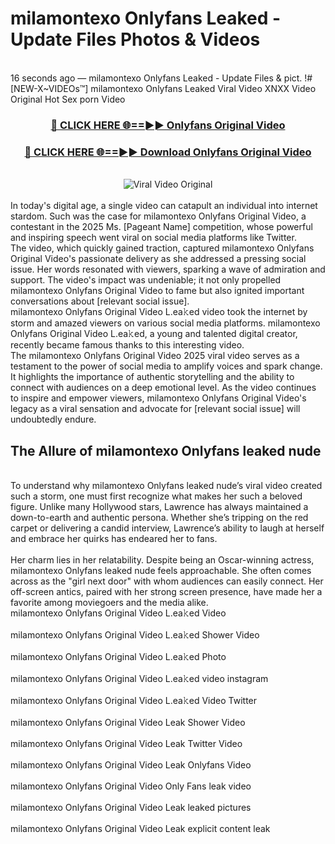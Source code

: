 # milamontexo Onlyfans Leaked - Update Files Photos & Videos 
<br>
16 seconds ago — milamontexo Onlyfans Leaked - Update Files & pict. !#[NEW-X~VIDEOs™] milamontexo Onlyfans Leaked Viral Video XNXX Video Original Hot Sex porn Video
<br>
<div align="center">
<h3><a href="http://freeplayer.one?title=milamontexo&ref=25OR" rel="nofollow">🔴 CLICK HERE 🌐==►► Onlyfans Original Video</a></h3>
<h3><a href="http://freeplayer.one?title=milamontexo&ref=25OR" rel="nofollow">🔴 CLICK HERE 🌐==►► Download Onlyfans Original Video</a></h3>
<br>
<a href="http://freeplayer.one?title=milamontexo&ref=25OR" rel="nofollow" data-target="animated-image.originalLink"><img src="https://i.ibb.co.com/xMMVF88/686577567.gif" alt="Viral Video Original" style="max-width: 100%; display: inline-block;" data-target="animated-image.originalImage"></a>
</div>
<br>
In today's digital age, a single video can catapult an individual into internet stardom. Such was the case for milamontexo Onlyfans Original Video, a contestant in the 2025 Ms. [Pageant Name] competition, whose powerful and inspiring speech went viral on social media platforms like Twitter.
<br>
The video, which quickly gained traction, captured milamontexo Onlyfans Original Video's passionate delivery as she addressed a pressing social issue. Her words resonated with viewers, sparking a wave of admiration and support. The video's impact was undeniable; it not only propelled milamontexo Onlyfans Original Video to fame but also ignited important conversations about [relevant social issue].
<br>
milamontexo Onlyfans Original Video L.ea𝚔ed video took the internet by storm and amazed viewers on various social media platforms. milamontexo Onlyfans Original Video L.ea𝚔ed, a young and talented digital creator, recently became famous thanks to this interesting video.
<br>
The milamontexo Onlyfans Original Video 2025 viral video serves as a testament to the power of social media to amplify voices and spark change. It highlights the importance of authentic storytelling and the ability to connect with audiences on a deep emotional level. As the video continues to inspire and empower viewers, milamontexo Onlyfans Original Video's legacy as a viral sensation and advocate for [relevant social issue] will undoubtedly endure.
<br>
<h2>The Allure of milamontexo Onlyfans leaked nude</h2>
<br>
To understand why milamontexo Onlyfans leaked nude’s viral video created such a storm, one must first recognize what makes her such a beloved figure. Unlike many Hollywood stars, Lawrence has always maintained a down-to-earth and authentic persona. Whether she’s tripping on the red carpet or delivering a candid interview, Lawrence’s ability to laugh at herself and embrace her quirks has endeared her to fans.
<br><br>
Her charm lies in her relatability. Despite being an Oscar-winning actress, milamontexo Onlyfans leaked nude feels approachable. She often comes across as the "girl next door" with whom audiences can easily connect. Her off-screen antics, paired with her strong screen presence, have made her a favorite among moviegoers and the media alike.
<br>
milamontexo Onlyfans Original Video L.ea𝚔ed Video
<br><br>
milamontexo Onlyfans Original Video L.ea𝚔ed Shower Video
<br><br>
milamontexo Onlyfans Original Video L.ea𝚔ed Photo
<br><br>
milamontexo Onlyfans Original Video L.ea𝚔ed video instagram
<br><br>
milamontexo Onlyfans Original Video L.ea𝚔ed Video Twitter
<br><br>
milamontexo Onlyfans Original Video Leak Shower Video
<br><br>
milamontexo Onlyfans Original Video Leak Twitter Video
<br><br>
milamontexo Onlyfans Original Video Leak Onlyfans Video
<br><br>
milamontexo Onlyfans Original Video Only Fans leak video
<br><br>
milamontexo Onlyfans Original Video Leak leaked pictures
<br><br>
milamontexo Onlyfans Original Video Leak explicit content leak